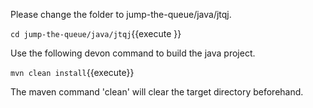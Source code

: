 

Please change the folder to jump-the-queue/java/jtqj.

`cd jump-the-queue/java/jtqj`{{execute }}
 
Use the following devon command to build the java project.

` mvn clean install `{{execute}}

The maven command 'clean' will clear the target directory beforehand. 



